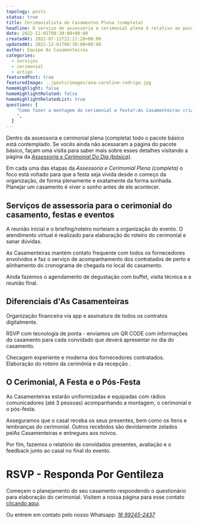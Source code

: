 ```yaml
---
topology: posts
status: true
title: Cerimonialista de Casamentos Plena (completa)
headline: O serviço de assessoria e cerimonial plena é relativo ao pacote básico dos serviços d'As Casamenteiras.
date: 2022-12-01T08:30:00+00:00
createdAt: 2022-07-11T22:17:20+00:00
updatedAt: 2022-12-01T08:30:00+00:00
author: Equipe As Casamenteiras
categories:
  - serviços
  - cerimonial
  - artigo
featuredPost: true
featuredImage: ../posts/images/ana-caroline-rodrigo.jpg
homeHighlight: false
homeHighlightRelated: false
homeHighlightRelatedList: true
questions: [
    "Como fazer a montagem do cerimonial e festa?:As Casamenteiras cria um grupo no WhatsApp com todos os fornecedores envolvidos para compartilhamento dos roteiros e cronograma. Além disso, estaremos em contato constante com cada fornecedor para construção do cronograma de chegada e montagem no local do casamento e festa.
    ",
  ]
---
```


Dentro da assessoria e cerimonial plena (completa) todo o pacote básico está contemplado. Se vocês ainda não acessaram a página do pacote básico, façam uma visita para saber mais sobre esses detalhes visitando a página da [_Assessoria e Cerimonial Do Dia (básica)_](/assessoria-cerimonial-basica-dia/).

Em cada uma das etapas da _Assessoria e Cerimonial Plena (completa)_ o foco está voltado para que a festa seja vivida desde o começo da organização, de forma plenamente e exatamente da forma sonhada. Planejar um casamento é viver o sonho antes de ele acontecer.

## Serviços de assessoria para o cerimonial do casamento, festas e eventos

A reunião inicial e o briefing/roteiro norteiam a organização do evento. O atendimento virtual é realizado para elaboração do roteiro do cerimonial e sanar dúvidas.

As Casamenteiras mantém contato frequente com todos os fornecedores envolvidos e faz o serviço de acompanhamento dos contratados de perto e alinhamento do cronograma de chegada no local do casamento.

Ainda fazemos o agendamento de degustação com buffet, visita técnica e a reunião final.

## Diferenciais d'As Casamenteiras

Organização financeira via app e assinatura de todos os contratos digitalmente.

RSVP com tecnologia de ponta - enviamos um QR CODE com informações do casamento para cada convidado que deverá apresentar no dia do casamento.

Checagem experiente e moderna dos fornecedores contratados. Elaboração do roteiro da cerimônia e da recepção .

## O Cerimonial, A Festa e o Pós-Festa

As Casamenteiras estarão uniformizadas e equipadas com rádios comunicadores (até 3 pessoas) acompanhando a montagem, o cerimonial e o pós-festa.

Asseguramos que o casal receba os seus presentes, bem como os ítens e lembranças do cerimonial. Outros recebidos são devidamente zelados pelAs Casamenteiras e entregues aos noivos.

Por fim, fazemos o relatório de convidados presentes, avaliação e o feedback junto ao casal no final do evento.

# RSVP - Responda Por Gentileza

Começem o planejamento do seu casamento respondendo o questionário para elaboração do cerimonial. Visitem a nossa página para esse contato [clicando aqui](/contato/).

Ou entrem em contato pelo nosso Whatsapp: [_16 99245-2437_](https://web.whatsapp.com/send?phone=5516992452437)
